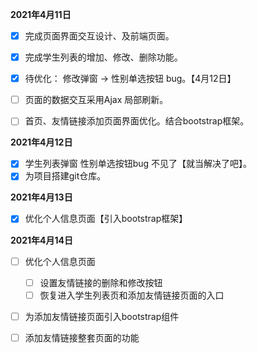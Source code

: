 **2021年4月11日** 

- [x] 完成页面界面交互设计、及前端页面。
- [x] 完成学生列表的增加、修改、删除功能。

- [x] 待优化： 修改弹窗 -> 性别单选按钮 bug。【4月12日】
- [ ] 页面的数据交互采用Ajax 局部刷新。
- [ ] 首页、友情链接添加页面界面优化。结合bootstrap框架。

**2021年4月12日**

- [x] 学生列表弹窗 性别单选按钮bug  不见了【就当解决了吧】。
- [x] 为项目搭建git仓库。

**2021年4月13日**

- [x] 优化个人信息页面【引入bootstrap框架】

**2021年4月14日**

- [ ] 优化个人信息页面
  - [ ] 设置友情链接的删除和修改按钮
  - [ ] 恢复进入学生列表页和添加友情链接页面的入口
- [ ] 为添加友情链接页面引入bootstrap组件
- [ ] 添加友情链接整套页面的功能



